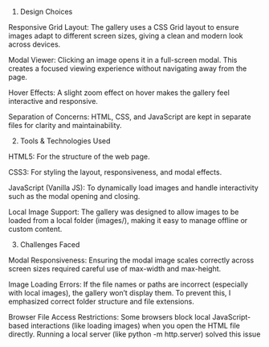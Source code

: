 1. Design Choices

Responsive Grid Layout: The gallery uses a CSS Grid layout to ensure images adapt to different screen sizes, giving a clean and modern look across devices.

Modal Viewer: Clicking an image opens it in a full-screen modal. This creates a focused viewing experience without navigating away from the page.

Hover Effects: A slight zoom effect on hover makes the gallery feel interactive and responsive.

Separation of Concerns: HTML, CSS, and JavaScript are kept in separate files for clarity and maintainability.


2. Tools & Technologies Used

HTML5: For the structure of the web page.

CSS3: For styling the layout, responsiveness, and modal effects.

JavaScript (Vanilla JS): To dynamically load images and handle interactivity such as the modal opening and closing.

Local Image Support: The gallery was designed to allow images to be loaded from a local folder (images/), making it easy to manage offline or custom content.


3. Challenges Faced

Modal Responsiveness: Ensuring the modal image scales correctly across screen sizes required careful use of max-width and max-height.

Image Loading Errors: If the file names or paths are incorrect (especially with local images), the gallery won’t display them. To prevent this, I emphasized correct folder structure and file extensions.

Browser File Access Restrictions: Some browsers block local JavaScript-based interactions (like loading images) when you open the HTML file directly. Running a local server (like python -m http.server) solved this issue

